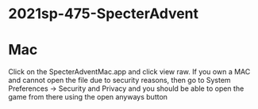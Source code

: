 # 2021sp-475-SpecterAdvent







# Mac
Click on the SpecterAdventMac.app and click view raw. 
If you own a MAC and cannot open the file due to security reasons, then go to System Preferences -> Security and Privacy and you should be able to open the game from there using the open anyways button
